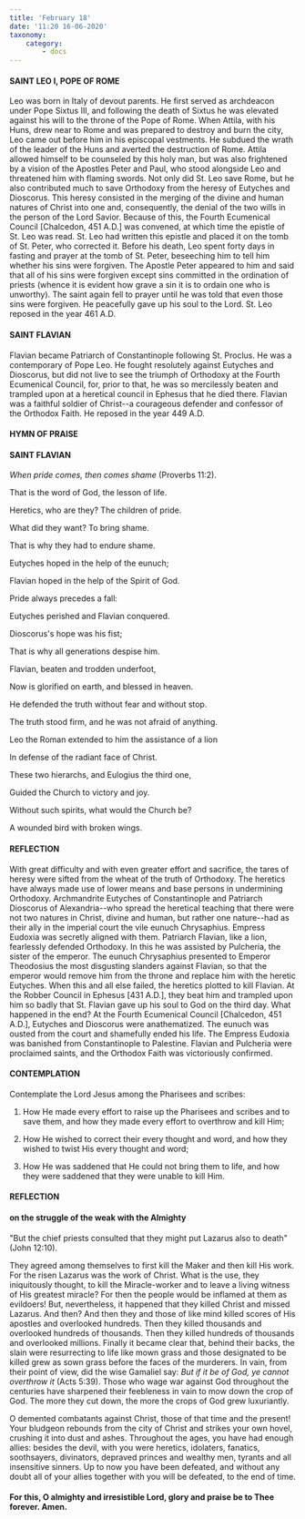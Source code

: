 ```yaml
---
title: 'February 18'
date: '11:20 16-06-2020'
taxonomy:
    category:
        - docs
---
```


#### SAINT LEO I, POPE OF ROME

Leo was born in Italy of devout parents. He first served as archdeacon under Pope Sixtus III, and following the death of Sixtus he was elevated against his will to the throne of the Pope of Rome. When Attila, with his Huns, drew near to Rome and was prepared to destroy and burn the city, Leo came out before him in his episcopal vestments. He subdued the wrath of the leader of the Huns and averted the destruction of Rome. Attila allowed himself to be counseled by this holy man, but was also frightened by a vision of the Apostles Peter and Paul, who stood alongside Leo and threatened him with flaming swords. Not only did St. Leo save Rome, but he also contributed much to save Orthodoxy from the heresy of Eutyches and Dioscorus. This heresy consisted in the merging of the divine and human natures of Christ into one and, consequently, the denial of the two wills in the person of the Lord Savior. Because of this, the Fourth Ecumenical Council [Chalcedon, 451 A.D.] was convened, at which time the epistle of St. Leo was read. St. Leo had written this epistle and placed it on the tomb of St. Peter, who corrected it. Before his death, Leo spent forty days in fasting and prayer at the tomb of St. Peter, beseeching him to tell him whether his sins were forgiven. The Apostle Peter appeared to him and said that all of his sins were forgiven except sins committed in the ordination of priests (whence it is evident how grave a sin it is to ordain one who is unworthy). The saint again fell to prayer until he was told that even those sins were forgiven. He peacefully gave up his soul to the Lord. St. Leo reposed in the year 461 A.D.

#### SAINT FLAVIAN

Flavian became Patriarch of Constantinople following St. Proclus. He was a contemporary of Pope Leo. He fought resolutely against Eutyches and Dioscorus, but did not live to see the triumph of Orthodoxy at the Fourth Ecumenical Council, for, prior to that, he was so mercilessly beaten and trampled upon at a heretical council in Ephesus that he died there. Flavian was a faithful soldier of Christ--a courageous defender and confessor of the Orthodox Faith. He reposed in the year 449 A.D.



#### HYMN OF PRAISE

#### SAINT FLAVIAN

*When pride comes, then comes shame* (Proverbs 11:2).

That is the word of God, the lesson of life.

Heretics, who are they? The children of pride.

What did they want? To bring shame.

That is why they had to endure shame.

Eutyches hoped in the help of the eunuch;

Flavian hoped in the help of the Spirit of God.

Pride always precedes a fall:

Eutyches perished and Flavian conquered.

Dioscorus's hope was his fist;

That is why all generations despise him.

Flavian, beaten and trodden underfoot,

Now is glorified on earth, and blessed in heaven.

He defended the truth without fear and without stop.

The truth stood firm, and he was not afraid of anything.

Leo the Roman extended to him the assistance of a lion

In defense of the radiant face of Christ.

These two hierarchs, and Eulogius the third one,

Guided the Church to victory and joy.

Without such spirits, what would the Church be?

A wounded bird with broken wings.


#### REFLECTION

With great difficulty and with even greater effort and sacrifice, the tares of heresy were sifted from the wheat of the truth of Orthodoxy. The heretics have always made use of lower means and base persons in undermining Orthodoxy. Archmandrite Eutyches of Constantinople and Patriarch Dioscorus of Alexandria--who spread the heretical teaching that there were not two natures in Christ, divine and human, but rather one nature--had as their ally in the imperial court the vile eunuch Chrysaphius. Empress Eudoxia was secretly aligned with them. Patriarch Flavian, like a lion, fearlessly defended Orthodoxy. In this he was assisted by Pulcheria, the sister of the emperor. The eunuch Chrysaphius presented to Emperor Theodosius the most disgusting slanders against Flavian, so that the emperor would remove him from the throne and replace him with the heretic Eutyches. When this and all else failed, the heretics plotted to kill Flavian. At the Robber Council in Ephesus [431 A.D.], they beat him and trampled upon him so badly that St. Flavian gave up his soul to God on the third day. What happened in the end? At the Fourth Ecumenical Council [Chalcedon, 451 A.D.], Eutyches and Dioscorus were anathematized. The eunuch was ousted from the court and shamefully ended his life. The Empress Eudoxia was banished from Constantinople to Palestine. Flavian and Pulcheria were proclaimed saints, and the Orthodox Faith was victoriously confirmed.



#### CONTEMPLATION

Contemplate the Lord Jesus among the Pharisees and scribes:

1.  How He made every effort to raise up the Pharisees and scribes and to save them, and how they made every effort to overthrow and kill Him;

1.  How He wished to correct their every thought and word, and how they wished to twist His every thought and word;

1.  How He was saddened that He could not bring them to life, and how they were saddened that they were unable to kill Him.



#### REFLECTION

#### on the struggle of the weak with the Almighty

"But the chief priests consulted that they might put Lazarus also to death" (John 12:10).

They agreed among themselves to first kill the Maker and then kill His work. For the risen Lazarus was the work of Christ. What is the use, they iniquitously thought, to kill the Miracle-worker and to leave a living witness of His greatest miracle? For then the people would be inflamed at them as evildoers! But, nevertheless, it happened that they killed Christ and missed Lazarus. And then? And then they and those of like mind killed scores of His apostles and overlooked hundreds. Then they killed thousands and overlooked hundreds of thousands. Then they killed hundreds of thousands and overlooked millions. Finally it became clear that, behind their backs, the slain were resurrecting to life like mown grass and those designated to be killed grew as sown grass before the faces of the murderers. In vain, from their point of view, did the wise Gamaliel say: *But if it be of God, ye cannot overthrow it* (Acts 5:39). Those who wage war against God throughout the centuries have sharpened their feebleness in vain to mow down the crop of God. The more they cut down, the more the crops of God grew luxuriantly.

O demented combatants against Christ, those of that time and the present! Your bludgeon rebounds from the city of Christ and strikes your own hovel, crushing it into dust and ashes. Throughout the ages, you have had enough allies: besides the devil, with you were heretics, idolaters, fanatics, soothsayers, divinators, depraved princes and wealthy men, tyrants and all insensitive sinners. Up to now you have been defeated, and without any doubt all of your allies together with you will be defeated, to the end of time.

#### For this, O almighty and irresistible Lord, glory and praise be to Thee forever. Amen.


